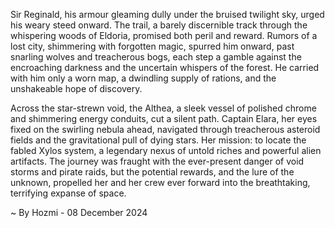 
Sir Reginald, his armour gleaming dully under the bruised twilight sky, urged his weary steed onward.  The trail, a barely discernible track through the whispering woods of Eldoria, promised both peril and reward.  Rumors of a lost city, shimmering with forgotten magic, spurred him onward, past snarling wolves and treacherous bogs, each step a gamble against the encroaching darkness and the uncertain whispers of the forest.  He carried with him only a worn map, a dwindling supply of rations, and the unshakeable hope of discovery.

Across the star-strewn void, the Althea, a sleek vessel of polished chrome and shimmering energy conduits, cut a silent path.  Captain Elara, her eyes fixed on the swirling nebula ahead, navigated through treacherous asteroid fields and the gravitational pull of dying stars.  Her mission: to locate the fabled Xylos system, a legendary nexus of untold riches and powerful alien artifacts.  The journey was fraught with the ever-present danger of void storms and pirate raids, but the potential rewards, and the lure of the unknown, propelled her and her crew ever forward into the breathtaking, terrifying expanse of space.

~ By Hozmi - 08 December 2024
